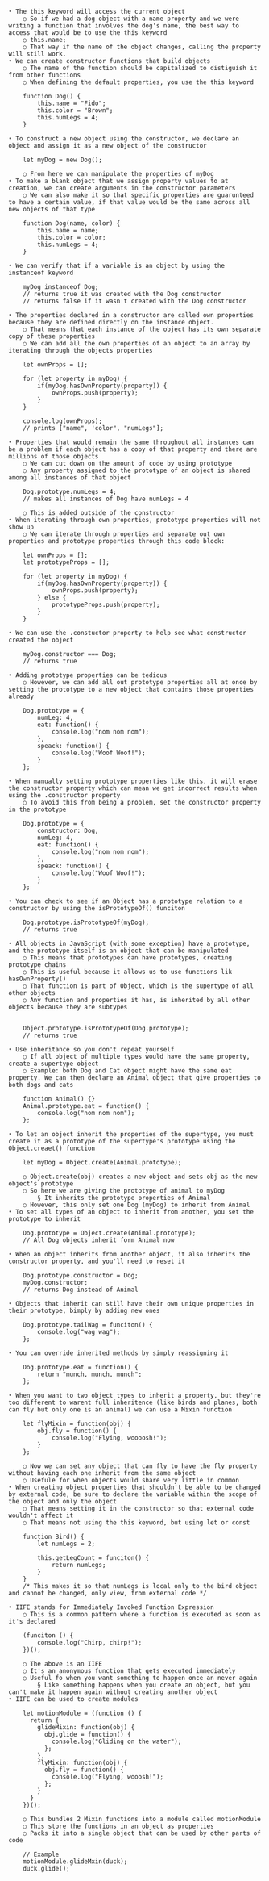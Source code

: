 	• The this keyword will access the current object
		○ So if we had a dog object with a name property and we were writing a function that involves the dog's name, the best way to access that would be to use the this keyword
		○ this.name;
		○ That way if the name of the object changes, calling the property will still work.
	• We can create constructor functions that build objects
		○ The name of the function should be capitalized to distiguish it from other functions
		○ When defining the default properties, you use the this keyword
		
		function Dog() {
			this.name = "Fido";
			this.color = "Brown";
			this.numLegs = 4;
		}
		
	• To construct a new object using the constructor, we declare an object and assign it as a new object of the constructor
		
		let myDog = new Dog();
		
		○ From here we can manipulate the properties of myDog
	• To make a blank object that we assign property values to at creation, we can create arguments in the constructor parameters
		○ We can also make it so that specific properties are guarunteed to have a certain value, if that value would be the same across all new objects of that type
		
		function Dog(name, color) {
			this.name = name;
			this.color = color;
			this.numLegs = 4;
		}
		
	• We can verify that if a variable is an object by using the instanceof keyword
		
		myDog instanceof Dog;
		// returns true it was created with the Dog constructor
		// returns false if it wasn't created with the Dog constructor
		
	• The properties declared in a constructor are called own properties because they are defined directly on the instance object.
		○ That means that each instance of the object has its own separate copy of these properties
		○ We can add all the own properties of an object to an array by iterating through the objects properties
		
		let ownProps = [];
		
		for (let property in myDog) {
			if(myDog.hasOwnProperty(property)) {
				ownProps.push(property);
			}
		}
		
		console.log(ownProps);
		// prints ["name", 'color", "numLegs"];
		
	• Properties that would remain the same throughout all instances can be a problem if each object has a copy of that property and there are millions of those objects
		○ We can cut down on the amount of code by using prototype
		○ Any property assigned to the prototype of an object is shared among all instances of that object
		
		Dog.prototype.numLegs = 4;
		// makes all instances of Dog have numLegs = 4
		
		○ This is added outside of the constructor
	• When iterating through own properties, prototype properties will not show up
		○ We can iterate through properties and separate out own properties and prototype properties through this code block:
		
		let ownProps = [];
		let prototypeProps = [];
		
		for (let property in myDog) {
			if(myDog.hasOwnProperty(property)) {
				ownProps.push(property);
			} else {
				prototypeProps.push(property);
			}
		}
		
	• We can use the .constuctor property to help see what constructor created the object
		
		myDog.constructor === Dog;
		// returns true
		
	• Adding prototype properties can be tedious
		○ However, we can add all out prototype properties all at once by setting the prototype to a new object that contains those properties already
		
		Dog.prototype = {
			numLeg: 4,
			eat: function() {
				console.log("nom nom nom");
			},
			speack: function() {
				console.log("Woof Woof!");
			}
		};
		
	• When manually setting prototype properties like this, it will erase the constructor property which can mean we get incorrect results when using the .constructor property
		○ To avoid this from being a problem, set the constructor property in the prototype
		
		Dog.prototype = {
			constructor: Dog,
			numLeg: 4,
			eat: function() {
				console.log("nom nom nom");
			},
			speack: function() {
				console.log("Woof Woof!");
			}
		};
		
	• You can check to see if an Object has a prototype relation to a constructor by using the isPrototypeOf() funciton
		
		Dog.prototype.isPrototypeOf(myDog);
		// returns true
		
	• All objects in JavaScript (with some exception) have a prototype, and the prototype itself is an object that can be manipulated
		○ This means that prototypes can have prototypes, creating prototype chains
		○ This is useful because it allows us to use functions lik hasOwnProperty()
		○ That function is part of Object, which is the supertype of all other objects
		○ Any function and properties it has, is inherited by all other objects because they are subtypes
		
		
		Object.prototype.isPrototypeOf(Dog.prototype);
		// returns true
		
	• Use inheritance so you don't repeat yourself
		○ If all object of multiple types would have the same property, create a supertype object
		○ Example: both Dog and Cat object might have the same eat property. We can then declare an Animal object that give properties to both dogs and cats
		
		function Animal() {}
		Animal.prototype.eat = function() {
			console.log("nom nom nom");
		};
		
	• To let an object inherit the properties of the supertype, you must create it as a prototype of the supertype's prototype using the Object.creaet() function
		
		let myDog = Object.create(Animal.prototype);
		
		○ Object.create(obj) creates a new object and sets obj as the new object's prototype
		○ So here we are giving the prototype of animal to myDog
			§ It inherits the prototype properties of Animal
		○ However, this only set one Dog (myDog) to inherit from Animal
	• To set all types of an object to inherit from another, you set the prototype to inherit
		
		Dog.prototype = Object.create(Animal.prototype);
		// All Dog objects inherit form Animal now
		
	• When an object inherits from another object, it also inherits the constructor property, and you'll need to reset it
		
		Dog.prototype.constructor = Dog;
		myDog.constructor;
		// returns Dog instead of Animal
		
	• Objects that inherit can still have their own unique properties in their prototype, bimply by adding new ones
	
		Dog.prototype.tailWag = funciton() {
			console.log("wag wag");
		};
		
	• You can override inherited methods by simply reassigning it
	
		Dog.prototype.eat = function() {
			return "munch, munch, munch";
		};
		
	• When you want to two object types to inherit a property, but they're too different to warent full inheritence (like birds and planes, both can fly but only one is an animal) we can use a Mixin function
		
		let flyMixin = function(obj) {
			obj.fly = function() {
				console.log("Flying, woooosh!");
			}
		};
		
		○ Now we can set any object that can fly to have the fly property without having each one inherit from the same object
		○ Usefule for when objects would share very little in common
	• When creating object properties that shouldn't be able to be changed by external code, be sure to declare the variable within the scope of the object and only the object
		○ That means setting it in the constructor so that external code wouldn't affect it
		○ That means not using the this keyword, but using let or const
		
		function Bird() {
			let numLegs = 2;
			
			this.getLegCount = funciton() {
				return numLegs;
			}
		}
		/* This makes it so that numLegs is local only to the bird object and cannot be changed, only view, from external code */
		
	• IIFE stands for Immediately Invoked Function Expression
		○ This is a common pattern where a function is executed as soon as it's declared
		
		(funciton () {
			console.log("Chirp, chirp!");
		})();
		
		○ The above is an IIFE
		○ It's an anonymous function that gets executed immediately
		○ Useful fo when you want something to happen once an never again
			§ Like something happens when you create an object, but you can't make it happen again without creating another object
	• IIFE can be used to create modules
	
		let motionModule = (function () {
		  return {
		    glideMixin: function(obj) {
		      obj.glide = function() {
		        console.log("Gliding on the water");
		      };
		    },
		    flyMixin: function(obj) {
		      obj.fly = function() {
		        console.log("Flying, wooosh!");
		      };
		    }
		  }
		})();
		
		○ This bundles 2 Mixin functions into a module called motionModule
		○ This store the functions in an object as properties
		○ Packs it into a single object that can be used by other parts of code
		
		// Example
		motionModule.glideMxin(duck);
		duck.glide();
